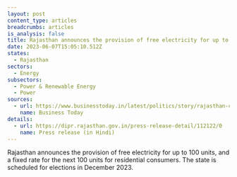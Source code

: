 ```yaml
---
layout: post
content_type: articles
breadcrumbs: articles
is_analysis: false
title: Rajasthan announces the provision of free electricity for up to 100 units
date: 2023-06-07T15:05:10.512Z
states:
  - Rajasthan
sectors:
  - Energy
subsectors:
  - Power & Renewable Energy
  - Power
sources:
  - url: https://www.businesstoday.in/latest/politics/story/rajasthan-cm-gehlot-announces-free-electricity-up-to-100-units-in-poll-bound-state-383737-2023-06-01
    name: Business Today
details:
  - url: https://dipr.rajasthan.gov.in/press-release-detail/112122/0
    name: Press release (in Hindi)
---
```

Rajasthan announces the provision of free electricity for up to 100 units, and a fixed rate for the next 100 units for residential consumers. The state is scheduled for elections in December 2023.